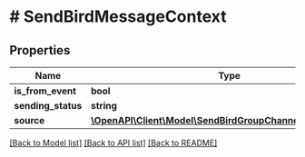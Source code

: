 # # SendBirdMessageContext

## Properties

Name | Type | Description | Notes
------------ | ------------- | ------------- | -------------
**is_from_event** | **bool** |  | [optional]
**sending_status** | **string** |  | [optional]
**source** | [**\OpenAPI\Client\Model\SendBirdGroupChannelContextSource**](SendBirdGroupChannelContextSource.md) |  | [optional]

[[Back to Model list]](../../README.md#models) [[Back to API list]](../../README.md#endpoints) [[Back to README]](../../README.md)

